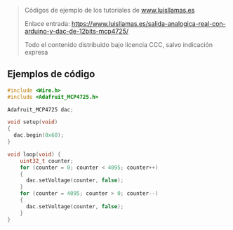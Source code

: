 > Códigos de ejemplo de los tutoriales de www.luisllamas.es
>
> Enlace entrada: https://www.luisllamas.es/salida-analogica-real-con-arduino-y-dac-de-12bits-mcp4725/
>
> Todo el contenido distribuido bajo licencia CCC, salvo indicación expresa

## Ejemplos de código
```cpp
#include <Wire.h>
#include <Adafruit_MCP4725.h>

Adafruit_MCP4725 dac;

void setup(void) 
{
  dac.begin(0x60);
}

void loop(void) {
    uint32_t counter;
    for (counter = 0; counter < 4095; counter++)
    {
      dac.setVoltage(counter, false);
    }
    for (counter = 4095; counter > 0; counter--)
    {
      dac.setVoltage(counter, false);
    }
}
```


